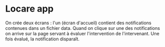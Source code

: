 Locare app
=================================

On crée deux écrans : l'un (écran d'accueil) contient des notifications contenues dans un fichier data. Quand on clique sur une des notifications on arrive sur la page servant à évaluer l'intervention de l'intervenant. Une fois évalué, la notification disparaît.

